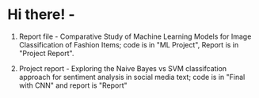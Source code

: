 # Hi there! -

1. Report file - Comparative Study of Machine Learning Models for Image Classification of Fashion Items; code is in "ML Project", Report is in "Project Report".


2. Project report - Exploring the Naive Bayes vs SVM classifcation approach for sentiment analysis in social media text; code is in "Final with CNN" and report is "Report" 
